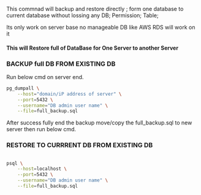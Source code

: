 <p>This commnad will backup and restore directly ;
form one database to current database without lossing any 
DB;
Permission;
Table;
</p>


<p>Its only work on server base no manageable DB like AWS RDS will work on it </p>


<p><h4>This will Restore full of DataBase for One Server to another Server</h4></p>


<h3> BACKUP full DB FROM EXISTING DB  </h3>


Run below cmd on server end.

```bash
pg_dumpall \
    --host="domain/iP address of server" \
    --port=5432 \
    --username="DB admin user name" \
    --file=full_backup.sql
```

After success fully end the backup move/copy the full_backup.sql to new server then run below cmd. 

<h3> RESTORE TO CURRRENT DB FROM EXISTING DB </h3>



```bash

psql \
    --host=localhost \
    --port=5432 \
    --username="DB admin user name" \
    --file=full_backup.sql
```
